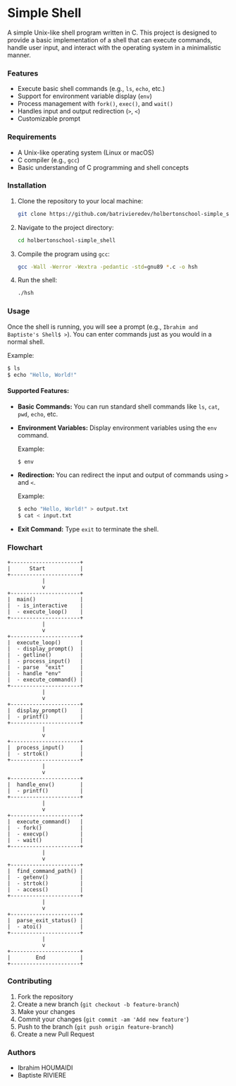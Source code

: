 # Simple Shell

A simple Unix-like shell program written in C. This project is designed to provide a basic implementation of a shell that can execute commands, handle user input, and interact with the operating system in a minimalistic manner.

### Features

- Execute basic shell commands (e.g., `ls`, `echo`, etc.)
- Support for environment variable display (`env`)
- Process management with `fork()`, `exec()`, and `wait()`
- Handles input and output redirection (`>`, `<`)
- Customizable prompt

### Requirements

- A Unix-like operating system (Linux or macOS)
- C compiler (e.g., `gcc`)
- Basic understanding of C programming and shell concepts

### Installation

1. Clone the repository to your local machine:

   ```bash
   git clone https://github.com/batrivieredev/holbertonschool-simple_shell.git
   ```

2. Navigate to the project directory:

   ```bash
   cd holbertonschool-simple_shell
   ```

3. Compile the program using `gcc`:

   ```bash
   gcc -Wall -Werror -Wextra -pedantic -std=gnu89 *.c -o hsh
   ```

4. Run the shell:

   ```bash
   ./hsh
   ```

### Usage

Once the shell is running, you will see a prompt (e.g., `Ibrahim and Baptiste's Shell$ >`). You can enter commands just as you would in a normal shell.

Example:

```bash
$ ls
$ echo "Hello, World!"
```

#### Supported Features:

- **Basic Commands:** You can run standard shell commands like `ls`, `cat`, `pwd`, `echo`, etc.
- **Environment Variables:** Display environment variables using the `env` command.

  Example:

  ```bash
  $ env
  ```

- **Redirection:** You can redirect the input and output of commands using `>` and `<`.

  Example:

  ```bash
  $ echo "Hello, World!" > output.txt
  $ cat < input.txt
  ```

- **Exit Command:** Type `exit` to terminate the shell.

### Flowchart

```plaintext
+----------------------+
|      Start           |
+----------------------+
           |
           v
+----------------------+
|  main()              |
|  - is_interactive    |
|  - execute_loop()    |
+----------------------+
           |
           v
+----------------------+
|  execute_loop()      |
|  - display_prompt()  |
|  - getline()         |
|  - process_input()   |
|  - parse  "exit"     |
|  - handle "env"      |
|  - execute_command() |
+----------------------+
           |
           v
+----------------------+
|  display_prompt()    |
|  - printf()          |
+----------------------+
           |
           v
+----------------------+
|  process_input()     |
|  - strtok()          |
+----------------------+
           |
           v
+----------------------+
|  handle_env()        |
|  - printf()          |
+----------------------+
           |
           v
+----------------------+
|  execute_command()   |
|  - fork()            |
|  - execvp()          |
|  - wait()            |
+----------------------+
           |
           v
+----------------------+
|  find_command_path() |
|  - getenv()          |
|  - strtok()          |
|  - access()          |
+----------------------+
           |
           v
+----------------------+
|  parse_exit_status() |
|  - atoi()            |
+----------------------+
           |
           v
+----------------------+
|        End           |
+----------------------+
```
### Contributing

1. Fork the repository
2. Create a new branch (`git checkout -b feature-branch`)
3. Make your changes
4. Commit your changes (`git commit -am 'Add new feature'`)
5. Push to the branch (`git push origin feature-branch`)
6. Create a new Pull Request

### Authors

- Ibrahim HOUMAIDI
- Baptiste RIVIERE
